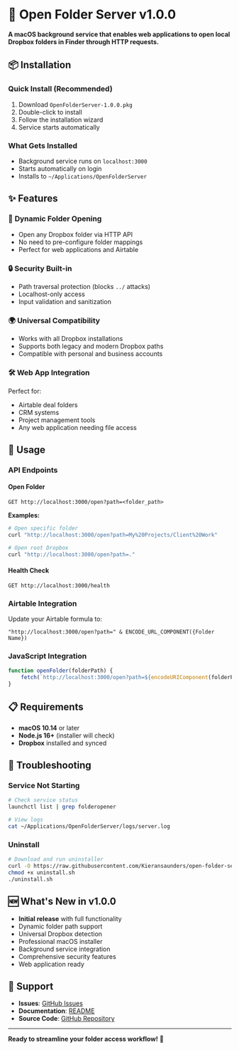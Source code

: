 # 🚀 Open Folder Server v1.0.0

**A macOS background service that enables web applications to open local Dropbox folders in Finder through HTTP requests.**

## 📦 Installation

### Quick Install (Recommended)
1. Download `OpenFolderServer-1.0.0.pkg`
2. Double-click to install
3. Follow the installation wizard
4. Service starts automatically

### What Gets Installed
- Background service runs on `localhost:3000`
- Starts automatically on login
- Installs to `~/Applications/OpenFolderServer`

## ✨ Features

### 🔗 **Dynamic Folder Opening**
- Open any Dropbox folder via HTTP API
- No need to pre-configure folder mappings
- Perfect for web applications and Airtable

### 🔒 **Security Built-in**
- Path traversal protection (blocks `../` attacks)
- Localhost-only access
- Input validation and sanitization

### 🌍 **Universal Compatibility**
- Works with all Dropbox installations
- Supports both legacy and modern Dropbox paths
- Compatible with personal and business accounts

### 🛠️ **Web App Integration**
Perfect for:
- Airtable deal folders
- CRM systems
- Project management tools
- Any web application needing file access

## 🔧 Usage

### API Endpoints

#### Open Folder
```
GET http://localhost:3000/open?path=<folder_path>
```

**Examples:**
```bash
# Open specific folder
curl "http://localhost:3000/open?path=My%20Projects/Client%20Work"

# Open root Dropbox
curl "http://localhost:3000/open?path=."
```

#### Health Check
```
GET http://localhost:3000/health
```

### Airtable Integration
Update your Airtable formula to:
```
"http://localhost:3000/open?path=" & ENCODE_URL_COMPONENT({Folder Name})
```

### JavaScript Integration
```javascript
function openFolder(folderPath) {
    fetch(`http://localhost:3000/open?path=${encodeURIComponent(folderPath)}`);
}
```

## 📋 Requirements

- **macOS 10.14** or later
- **Node.js 16+** (installer will check)
- **Dropbox** installed and synced

## 🔧 Troubleshooting

### Service Not Starting
```bash
# Check service status
launchctl list | grep folderopener

# View logs
cat ~/Applications/OpenFolderServer/logs/server.log
```

### Uninstall
```bash
# Download and run uninstaller
curl -O https://raw.githubusercontent.com/Kieransaunders/open-folder-server/main/installer/uninstall.sh
chmod +x uninstall.sh
./uninstall.sh
```

## 🆕 What's New in v1.0.0

- **Initial release** with full functionality
- Dynamic folder path support
- Universal Dropbox detection
- Professional macOS installer
- Background service integration
- Comprehensive security features
- Web application ready

## 🤝 Support

- **Issues**: [GitHub Issues](https://github.com/Kieransaunders/open-folder-server/issues)
- **Documentation**: [README](https://github.com/Kieransaunders/open-folder-server#readme)
- **Source Code**: [GitHub Repository](https://github.com/Kieransaunders/open-folder-server)

---

**Ready to streamline your folder access workflow!** 🎯